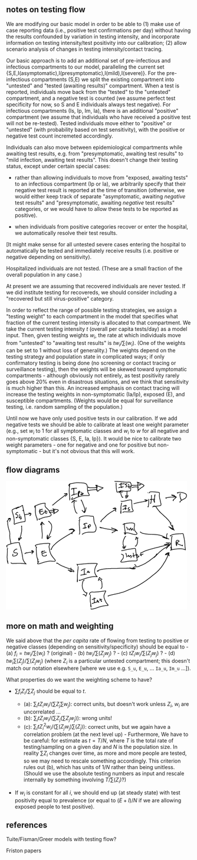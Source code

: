 ## notes on testing flow

We are modifying our basic model in order to be able to (1) make use of case reporting data (i.e., positive test confirmations per day) without having the results confounded by variation in testing intensity, and incorporate information on testing intensity/test positivity into our calibration; (2) allow scenario analysis of changes in testing intensity/contact tracing.

Our basic approach is to add an additional set of pre-infectious and infectious compartments to our model, paralleling the current set {S,E,I(asymptomatic),I(presymptomatic),I(mild),I(severe)}. For the pre-infectious compartments (S,E) we split the existing compartment into "untested" and "tested (awaiting results)" compartment. When a test is reported, individuals move back from the "tested" to the "untested" compartment, and a negative test is counted (we assume perfect test specificity for now, so S and E individuals always test negative). For infectious compartments (Is, Ip, Im, Ia), there is an additional "positive" compartment (we assume that individuals who have received a positive test will not be re-tested). Tested individuals move either to "positive" or "untested" (with probability based on test sensitivity), with the positive or negative test count incremeted accordingly.

  Individuals can also move between epidemiological compartments while awaiting test results, e.g. from "presymptomatic, awaiting test results" to "mild infection, awaiting test results".  This doesn't change their testing status, except under certain special cases:

* rather than allowing individuals to move from "exposed, awaiting tests" to an infectious compartment (Ip or Ia), we arbitrarily specify that their negative test result is reported at the time of transition (otherwise, we would either keep track of separate "asymptomatic, awaiting *negative* test results" and "presymptomatic, awaiting *negative* test results" categories, or we would have to allow these tests to be reported as positive).

* when individuals from positive categories recover or enter the hospital, we automatically resolve their test results. 

[It might make sense for all untested severe cases entering the hospital to automatically be tested and immediately receive results (i.e. positive or negative depending on sensitivity).

Hospitalized individuals are not tested. (These are a small fraction of the overall population in any case.)

At present we are assuming that recovered individuals are never tested. If we did institute testing for recovereds, we should consider including a "recovered but still virus-positive" category.

In order to reflect the range of possible testing strategies, we assign a "testing weight" to each compartment in the model that specifies what fraction of the current testing intensity is allocated to that compartment.  We take the current testing intensity $t$ (overall per capita tests/day) as a model input. Then, given testing weights $w_i$, the rate at which individuals move from "untested" to "awaiting test results" is $t w_i/\sum(w_i)$.  (One of the weights can be set to 1 without loss of generality.) The weights depend on the testing strategy and population state in complicated ways; if only confirmatory testing is being done (no screening or contact tracing or surveillance testing), then the weights will be skewed toward symptomatic compartments - although obviously not entirely, as test positivity rarely goes above 20% even in disastrous situations, and we think that sensitivity is much higher than this. An increased emphasis on contact tracing will increase the testing weights in non-symptomatic (Ia/Ip), exposed (E), and susceptible compartments. (Weights would be equal for surveillance testing, i.e. random sampling of the population.)

Until now we have only used positive tests in our calibration. If we add negative tests we should be able to calibrate at least one weight parameter (e.g., set $w_i$ to 1 for all symptomatic classes and $w_i$ to $w$ for all negative and non-symptomatic classes {S, E, Ia, Ip}). It would be nice to calibrate two weight parameters - one for negative and one for positive but non-symptomatic - but it's not obvious that this will work.

## flow diagrams

![](../inst/pix/testing_flow.png)

## more on math and weighting

We said above that the *per capita* rate of flowing from testing to positive or negative classes (depending on sensitivity/specificity) should be equal to 
    - (a) $f_i = t w_i/\sum(w_i)$ ? (original)
	- (b) $t w_i/\sum(Z_j w_j)$ ?
	- (c) $t Z_i w_i/\sum(Z_j w_j)$ ?
	- (d) $t w_i \sum(Z_j)/\sum(Z_j w_j)$
(where $Z_i$ is a particular untested compartment; this doesn't match our notation elsewhere [where we use e.g. `S_u`, `E_u`, ... `Ia_u`, `Im_u` ...]).

What properties do we want the weighting scheme to have?

- $\sum f_i Z_i/\sum Z_j$ should be equal to $t$. 
	 - (a): $\sum_i t Z_i w_i/(\sum Z_j \sum w_j)$: correct units, but doesn't work unless $Z_i$, $w_i$ are uncorrelated ...
	 - (b): $\sum_i t Z_i w_i/(\sum Z_j (\sum Z_j w_j))$: wrong units!
	 - (c): $\sum_i t Z_i^2 w_i/(\sum(Z_j w_j) \sum(Z_j))$: correct units, but we again have a correlation problem (at the next level up)
      - Furthermore, We have to be careful: for estimate as $t=T/N$, where $T$ is the total rate of testing/sampling on a given day and $N$ is the population size. In reality $\sum Z_i$ changes over time, as more and more people are tested, so we may need to rescale something accordingly. This criterion rules out (b), which has units of $1/N$ rather than being unitless. (Should we use the absolute testing numbers as input and rescale internally by something involving $T/\sum(Z_i)$?)

- If $w_i$ is constant for all $i$, we should end up (at steady state) with test positivity equal to prevalence (or equal to $(E+I)/N$ if we are allowing exposed people to test positive).


## references

Tuite/Fisman/Greer models with testing flow?

Friston papers
